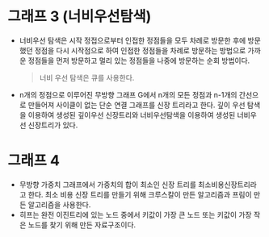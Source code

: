 # 그래프 3 (너비우선탐색)

- 너비우선 탐색은 시작 정접으로부터 인접한 정점들을 모두 차례로 방문한 후에 방문했던 정점을 다시 시작점으로 하여 인접한 정점들을 차례로 방문하는 방법으로 가까운 정점들을 먼저 방문하고 멀리 있는 정점들을 나중에 방문하는 순회 방법이다.
  > 너비 우선 탐색은 큐를 사용한다.
- n개의 정점으로 이루어진 무방향 그래프 G에서 n개의 모든 정점과 n-1개의 간선으로 만들어져 사이클이 없는 단순 연결 그래프를 신장 트리라고 한다. 깊이 우선 탐색을 이용하여 생성된 깊이우선 신장트리와 너비우선탐색을 이용하여 생성된 너비우선 신장트리가 있다.

# 그래프 4

- 무방향 가중치 그래프에서 가중치의 합이 최소인 신장 트리를 최소비용신장트리라고 한다. 최소 비용 신장 트리를 만들기 위해 크루스칼이 만든 알고리즘과 프림이 만든 알고리즘을 사용한다.
- 히프는 완전 이진트리에 있는 노드 중에서 키값이 가장 큰 노드 또는 키값이 가장 작은 노드를 찾기 위해 만든 자료구조이다.
